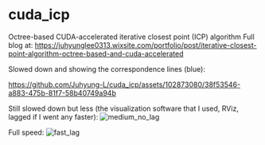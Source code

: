 # cuda_icp
Octree-based CUDA-accelerated iterative closest point (ICP) algorithm
Full blog at: https://juhyunglee0313.wixsite.com/portfolio/post/iterative-closest-point-algorithm-octree-based-and-cuda-accelerated

Slowed down and showing the correspondence lines (blue):


https://github.com/Juhyung-L/cuda_icp/assets/102873080/38f53546-a883-475b-81f7-58b40749a94b



Still slowed down but less (the visualization software that I used, RViz, lagged if I went any faster):
![medium_no_lag](https://github.com/Juhyung-L/cuda_icp/assets/102873080/b8bb014c-ba6a-4bf7-981b-96a10b8b94e4)

Full speed:
![fast_lag](https://github.com/Juhyung-L/cuda_icp/assets/102873080/2ff1d9ff-1fa4-4fb2-b15b-b9b52973db43)
